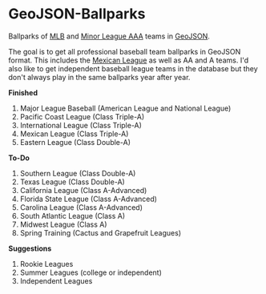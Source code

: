 GeoJSON-Ballparks
=================

Ballparks of [MLB](http://mlb.com) and [Minor League AAA](http://www.milb.com/) teams in [GeoJSON](http://geojson.org).

The goal is to get all professional baseball team ballparks in GeoJSON format.  This includes the [Mexican League](http://www.milb.com/index.jsp?sid=l125) as well as AA and A teams.  I'd also like to get independent baseball league teams in the database but they don't always play in the same ballparks year after year.

**Finished**

1. Major League Baseball (American League and National League)
2. Pacific Coast League (Class Triple-A)
3. International League (Class Triple-A)
4. Mexican League (Class Triple-A)
5. Eastern League (Class Double-A)

**To-Do**

1. Southern League (Class Double-A)
2. Texas League (Class Double-A)
3. California League (Class A-Advanced)
4. Florida State League (Class A-Advanced)
5. Carolina League (Class A-Advanced)
6. South Atlantic League (Class A)
7. Midwest League (Class A)
8. Spring Training (Cactus and Grapefruit Leagues)

**Suggestions**

1. Rookie Leagues
2. Summer Leagues (college or independent)
3. Independent Leagues
